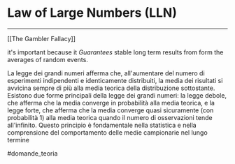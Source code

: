 # Law of Large Numbers (LLN)
---
[[The Gambler Fallacy]]

it's important because it *Guarantees* stable long term results from form the averages of random events.

La legge dei grandi numeri afferma che, all'aumentare del numero di esperimenti indipendenti e identicamente distribuiti, la media dei risultati si avvicina sempre di più alla media teorica della distribuzione sottostante. Esistono due forme principali della legge dei grandi numeri: la legge debole, che afferma che la media converge in probabilità alla media teorica, e la legge forte, che afferma che la media converge quasi sicuramente (con probabilità 1) alla media teorica quando il numero di osservazioni tende all'infinito. Questo principio è fondamentale nella statistica e nella comprensione del comportamento delle medie campionarie nel lungo termine

#domande_teoria 